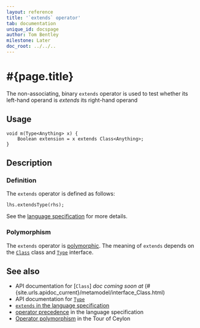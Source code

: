 ```yaml
---
layout: reference
title: '`extends` operator'
tab: documentation
unique_id: docspage
author: Tom Bentley
milestone: Later
doc_root: ../../..
---
```


# #{page.title}

The non-associating, binary `extends` operator is used to test whether its 
left-hand operand is *extends* its right-hand operand

## Usage 

<!-- check:none -->
    void m(Type<Anything> x) {
        Boolean extension = x extends Class<Anything>;
    }

## Description

### Definition

The `extends` operator is defined as follows:

<!-- check:none -->
    lhs.extendsType(rhs);

See the [language specification](#{page.doc_root}/#{site.urls.spec_relative}#equalitycomparison) for more details.

### Polymorphism

The `extends` operator is [polymorphic](#{page.doc_root}/reference/operator/operator-polymorphism). 
The meaning of `extends` depends on the 
[`Class`](#{site.urls.apidoc_current}/metamodel/interface_Class.html) class and 
[`Type`](#{site.urls.apidoc_current}/metamodel/interface_Type.html) interface.

## See also

* API documentation for [`Class`] _doc coming soon at_ (#{site.urls.apidoc_current}/metamodel/interface_Class.html)
* API documentation for [`Type`](#{site.urls.apidoc_current}/metamodel/interface_Type.html)
* [`extends` in the language specification](#{page.doc_root}/#{site.urls.spec_relative}#equalitycomparison)
* [operator precedence](#{page.doc_root}/#{site.urls.spec_relative}#operatorprecedence) in the 
  language specification
* [Operator polymorphism](#{page.doc_root}/tour/language-module/#operator_polymorphism) 
  in the Tour of Ceylon

